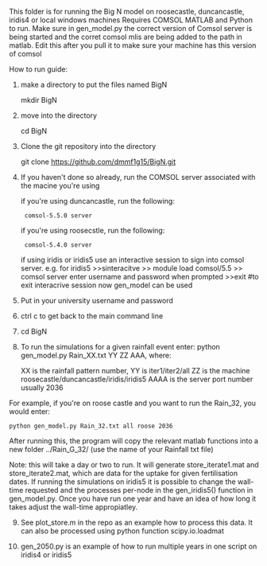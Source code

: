 This folder is for running the Big N model on roosecastle, duncancastle, iridis4 or local windows machines
Requires COMSOL MATLAB and Python to run. Make sure in gen_model.py the correct version of Comsol server is being started and the corret comsol mlis
are being added to the path in matlab. Edit this after you pull it to make sure your machine has this version of comsol

How to run guide:
1. make a directory to put the files named BigN 
	
	mkdir BigN

2. move into the directory
	
	cd BigN

3. Clone the git repository into the directory
	
	git clone https://github.com/dmmf1g15/BigN.git

4. If you haven't done so already, run the COMSOL server associated with the macine you're using
	
	if you're using duncancastle, run the following:
	
		comsol-5.5.0 server
	if you're using roosecstle, run the following:
	
		comsol-5.4.0 server

	if using iridis or iridis5 use an interactive session to sign into comsol server. e.g. for iridis5
		>>sinteracitve
		>> module load comsol/5.5
		>> comsol server
	enter username and password when prompted
		>>exit #to exit interacrive session
	now gen_model can be used
	
5. Put in your university username and password

6. ctrl c to get back to the main command line

7. cd BigN

8. To run the simulations for a given rainfall event enter: python gen_model.py Rain_XX.txt YY ZZ AAA, where:

	XX is the rainfall pattern number, 
	YY is iter1/iter2/all
	ZZ is the machine roosecastle/duncancastle/iridis/iridis5
	AAAA is the server port number usually 2036

For example, if you're on roose castle and you want to run the Rain_32, you would enter:

	python gen_model.py Rain_32.txt all roose 2036

After running this, the program will copy the relevant matlab functions into a new folder ../Rain_G_32/ (use the name of your Rainfall txt file)
	
Note: this will take a day or two to run. It will generate store_iterate1.mat and store_iterate2.mat, which are data for the uptake for given fertilisation dates. If running the simulations on iridis5 it is possible to change the wall-time requested and the processes per-node in the gen_iridis5() function in gen_model.py. Once you have run one year and have an idea of how long it takes adjust the wall-time appropiatley.

9. See plot_store.m in the repo as an example how to process this data. It can also be processed using python function scipy.io.loadmat
    
10. gen_2050.py is an example of how to run multiple years in one script on iridis4 or iridis5


  

